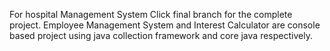 For hospital Management System Click final branch for the complete project.
Employee Management System and Interest Calculator are console based project using java collection framework and core java respectively.
